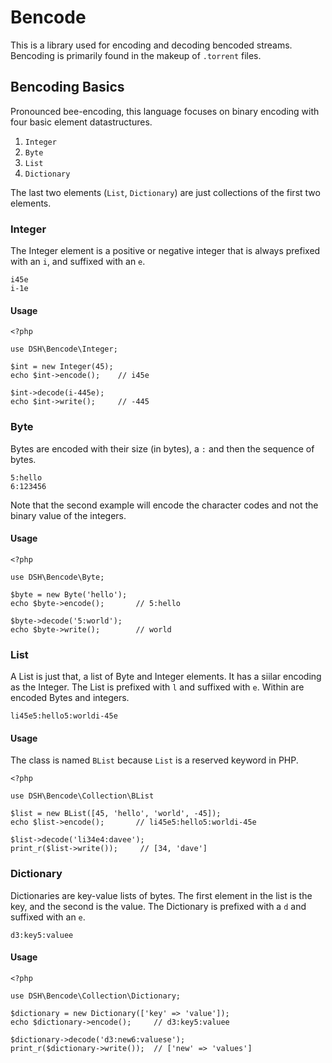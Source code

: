 # Bencode

This is a library used for encoding and decoding bencoded streams. Bencoding
is primarily found in the makeup of `.torrent` files.

## Bencoding Basics

Pronounced bee-encoding, this language focuses on binary encoding with four
basic element datastructures.

1. `Integer`
2. `Byte`
3. `List`
4. `Dictionary`

The last two elements (`List`, `Dictionary`) are just collections of the
first two elements.

### Integer

The Integer element is a positive or negative integer that is always
prefixed with an `i`, and suffixed with an `e`.

    i45e
    i-1e

#### Usage

    <?php
    
    use DSH\Bencode\Integer;
    
    $int = new Integer(45);
    echo $int->encode();    // i45e

    $int->decode(i-445e);
    echo $int->write();     // -445

### Byte

Bytes are encoded with their size (in bytes), a `:` and then the sequence
of bytes.

    5:hello
    6:123456

Note that the second example will encode the character codes and not the
binary value of the integers.

#### Usage

    <?php
    
    use DSH\Bencode\Byte;
    
    $byte = new Byte('hello');
    echo $byte->encode();       // 5:hello
    
    $byte->decode('5:world');
    echo $byte->write();        // world

### List

A List is just that, a list of Byte and Integer elements. It has a siilar
encoding as the Integer. The List is prefixed with `l` and suffixed with
`e`. Within are encoded Bytes and integers.

    li45e5:hello5:worldi-45e

#### Usage

The class is named `BList` because `List` is a reserved keyword in PHP.

    <?php
    
    use DSH\Bencode\Collection\BList
    
    $list = new BList([45, 'hello', 'world', -45]);
    echo $list->encode();       // li45e5:hello5:worldi-45e
    
    $list->decode('li34e4:davee');
    print_r($list->write());     // [34, 'dave']

### Dictionary

Dictionaries are key-value lists of bytes. The first element in the list
is the key, and the second is the value. The Dictionary is prefixed with
a `d` and suffixed with an `e`.

    d3:key5:valuee

#### Usage

    <?php
    
    use DSH\Bencode\Collection\Dictionary;

    $dictionary = new Dictionary(['key' => 'value']);
    echo $dictionary->encode();     // d3:key5:valuee
    
    $dictionary->decode('d3:new6:valuese');
    print_r($dictionary->write());  // ['new' => 'values']

